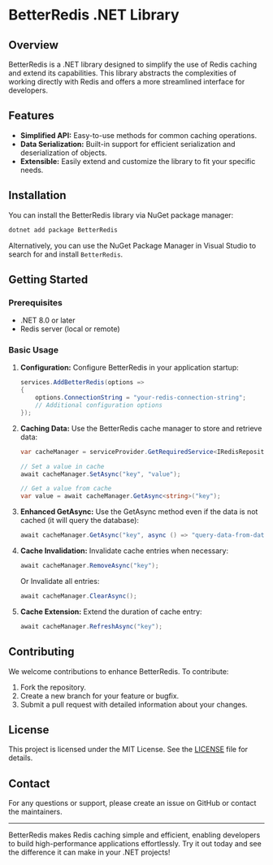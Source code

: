 # BetterRedis .NET Library

## Overview
BetterRedis is a .NET library designed to simplify the use of Redis caching and extend its capabilities. This library abstracts the complexities of working directly with Redis and offers a more streamlined interface for developers.

## Features
- **Simplified API:** Easy-to-use methods for common caching operations.
- **Data Serialization:** Built-in support for efficient serialization and deserialization of objects.
- **Extensible:** Easily extend and customize the library to fit your specific needs.

## Installation
You can install the BetterRedis library via NuGet package manager:

```bash
dotnet add package BetterRedis
```

Alternatively, you can use the NuGet Package Manager in Visual Studio to search for and install `BetterRedis`.

## Getting Started
### Prerequisites
- .NET 8.0 or later
- Redis server (local or remote)

### Basic Usage

1. **Configuration:**
   Configure BetterRedis in your application startup:

   ```csharp
   services.AddBetterRedis(options =>
   {
       options.ConnectionString = "your-redis-connection-string";
       // Additional configuration options
   });
   ```

2. **Caching Data:**
   Use the BetterRedis cache manager to store and retrieve data:

   ```csharp
   var cacheManager = serviceProvider.GetRequiredService<IRedisRepository>();

   // Set a value in cache
   await cacheManager.SetAsync("key", "value");

   // Get a value from cache
   var value = await cacheManager.GetAsync<string>("key");
   ```

3. **Enhanced GetAsync:**
   Use the GetAsync method even if the data is not cached (it will query the database):

   ```csharp
   await cacheManager.GetAsync("key", async () => "query-data-from-database");
   ```

3. **Cache Invalidation:**
   Invalidate cache entries when necessary:

   ```csharp
   await cacheManager.RemoveAsync("key");
   ```
   
   Or Invalidate all entries:
   
   ```csharp
   await cacheManager.ClearAsync();
   ```

5. **Cache Extension:**
   Extend the duration of cache entry:

   ```csharp
   await cacheManager.RefreshAsync("key");
   ```

## Contributing
We welcome contributions to enhance BetterRedis. To contribute:

1. Fork the repository.
2. Create a new branch for your feature or bugfix.
3. Submit a pull request with detailed information about your changes.

## License
This project is licensed under the MIT License. See the [LICENSE](LICENSE.txt) file for details.

## Contact
For any questions or support, please create an issue on GitHub or contact the maintainers.

---

BetterRedis makes Redis caching simple and efficient, enabling developers to build high-performance applications effortlessly. Try it out today and see the difference it can make in your .NET projects!
